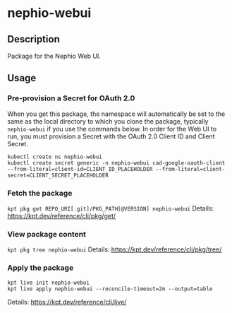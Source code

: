 # nephio-webui

## Description
Package for the Nephio Web UI.

## Usage

### Pre-provision a Secret for OAuth 2.0
When you get this package, the namespace will automatically be set to the same
as the local directory to which you clone the package, typically `nephio-webui`
if you use the commands below. In order for the Web UI to run, you must
provision a Secret with the OAuth 2.0 Client ID and Client Secret.

```
kubectl create ns nephio-webui
kubectl create secret generic -n nephio-webui cad-google-oauth-client --from-literal=client-id=CLIENT_ID_PLACEHOLDER --from-literal=client-secret=CLIENT_SECRET_PLACEHOLDER
```

### Fetch the package
`kpt pkg get REPO_URI[.git]/PKG_PATH[@VERSION] nephio-webui`
Details: https://kpt.dev/reference/cli/pkg/get/

### View package content
`kpt pkg tree nephio-webui`
Details: https://kpt.dev/reference/cli/pkg/tree/

### Apply the package
```
kpt live init nephio-webui
kpt live apply nephio-webui --reconcile-timeout=2m --output=table
```
Details: https://kpt.dev/reference/cli/live/
